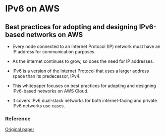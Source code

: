 
# IPv6 on AWS

## Best practices for adopting and designing IPv6-based networks on AWS


- Every node connected to an Internet Protocol (IP) network must have an IP address for communication purposes. 

- As the internet continues to grow, so does the need for IP addresses. 

- IPv6 is a version of the Internet Protocol that uses a larger address space than its predecessor, IPv4. 

- This whitepaper focuses on best practices for adopting and designing IPv6-based networks on AWS Cloud. 

- It covers IPv6 dual-stack networks for both internet-facing and private IPv6 networks use cases.





### Reference

<a href="https://d1.awsstatic.com/whitepapers/IPv6-on-AWS.pdf"> Original paper </a> 
